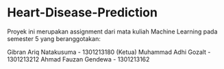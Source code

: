 # Heart-Disease-Prediction

Proyek ini merupakan assignment dari mata kuliah Machine Learning pada semester 5 yang beranggotakan:

Gibran Ariq Natakusuma - 1301213180 (Ketua)
Muhammad Adhi Gozalt - 1301213212
Ahmad Fauzan Gendewa - 1301213162

